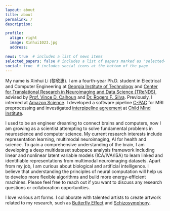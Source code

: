 ```yaml
---
layout: about
title: about
permalink: /
description:

profile:
  align: right
  image: Xinhui1023.jpg
  address: 

news: true  # includes a list of news items
selected_papers: false # includes a list of papers marked as "selected={true}"
social: true  # includes social icons at the bottom of the page
---
```


My name is Xinhui Li (黎欣惠). I am a fourth-year Ph.D. student in Electrical and Computer Engineering at [Georgia Institute of Technology](https://www.gatech.edu/) and [Center for Translational Research in Neuroimaging and Data Science (TReNDS)](https://trendscenter.org/), advised by [Prof. Vince D. Calhoun](https://scholar.google.com/citations?user=WNOoGKIAAAAJ&hl=en) and [Dr. Rogers F. Silva](https://scholar.google.com/citations?user=cMtwwG8AAAAJ&hl=en). Previously, I interned at [Amazon Science](https://www.amazon.science/). I developed a software pipeline [C-PAC](https://fcp-indi.github.io/) for MRI preprocessing and investigated [interpipeline agreement](https://www.nature.com/articles/s41562-024-01942-4) at [Child Mind Institute](https://childmind.org/).

I used to be an engineer dreaming to connect brains and computers, now I am growing as a scientist attempting to solve fundamental problems in neuroscience and computer science. My current research interests include representation learning, multimodal neuroimaging, AI for health and science. To gain a comprehensive understanding of the brain, I am developing a deep multidataset subspace analysis framework including linear and nonlinear latent variable models (ICA/IVA/ISA) to learn linked and identifiable representations from multimodal neuroimaging datasets. Apart from my job, I am curious about biological and artificial intelligence. I believe that understanding the principles of neural computation will help us to develop more flexible algorithms and build more energy-efficient machines. Please feel free to reach out if you want to discuss any research questions or collaboration opportunities.

I love various art forms. I collaborate with talented artists to create artwork related to my research, such as [Butterfly Effect](https://sciartwonderatl.wixsite.com/sawatl/copy-of-kaufman-hatzell) and [Schizosymphony](https://www.youtube.com/watch?v=yph2hXzY9Dc). 
<!-- I am married to [Yannan Chen](https://yannan-chen.github.io/). I feel fortunate to grow up with him. -->